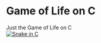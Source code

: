 Game of Life on C
==========
Just the Game of Life on C  
[![Snake in C](http://img.youtube.com/vi/TZifuj5G8yI/0.jpg)](http://www.youtube.com/watch?v=TZifuj5G8yI)
